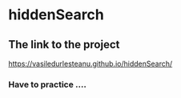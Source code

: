 # hiddenSearch
## The link to the project

https://vasiledurlesteanu.github.io/hiddenSearch/

### Have to practice ....
